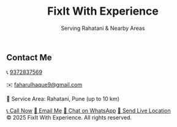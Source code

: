 <!DOCTYPE html>
<html lang="en">
<head>
  <meta charset="UTF-8" />
  <meta name="viewport" content="width=device-width, initial-scale=1.0"/>
  <title>FixIt With Experience - Contact</title>
  <link href="https://cdn.jsdelivr.net/npm/tailwindcss@2.2.19/dist/tailwind.min.css" rel="stylesheet" />
</head>
<body class="bg-gray-100 text-gray-800">

  <!-- Header -->
  <header class="bg-white shadow py-4">
    <div class="max-w-4xl mx-auto px-4 text-center">
      <h1 class="text-3xl font-bold text-blue-700">FixIt With Experience</h1>
      <p class="text-sm text-gray-600">Serving Rahatani & Nearby Areas</p>
    </div>
  </header>

  <!-- Contact Info -->
  <section class="py-10 text-center">
    <div class="max-w-2xl mx-auto space-y-4">
      <h2 class="text-2xl font-semibold">Contact Me</h2>
      <p>📞 <a href="tel:9372837569" class="text-blue-600 underline">9372837569</a></p>
      <p>✉️ <a href="mailto:faharulhaque9@gmail.com" class="text-blue-600 underline">faharulhaque9@gmail.com</a></p>
      <p>📍 Service Area: <span class="text-gray-700">Rahatani, Pune (up to 10 km)</span></p>
    </div>
  </section>

  <!-- Action Buttons -->
  <section class="py-6 text-center">
    <div class="space-y-4">
      <a href="tel:9372837569" class="inline-block w-5/6 md:w-auto bg-blue-600 text-white font-semibold px-6 py-3 rounded hover:bg-blue-700 transition">📞 Call Now</a>
      <a href="mailto:faharulhaque9@gmail.com" class="inline-block w-5/6 md:w-auto bg-blue-600 text-white font-semibold px-6 py-3 rounded hover:bg-blue-700 transition">📧 Email Me</a>
      <a href="https://wa.me/919372837569" class="inline-block w-5/6 md:w-auto bg-green-600 text-white font-semibold px-6 py-3 rounded hover:bg-green-700 transition">💬 Chat on WhatsApp</a>
      <a href="https://wa.me/919372837569?text=Hi, I have confirmed the work. Here is my live location:" target="_blank" class="inline-block w-5/6 md:w-auto bg-green-700 text-white font-semibold px-6 py-3 rounded hover:bg-green-800 transition">📍 Send Live Location</a>
    </div>
  </section>

  <!-- Footer -->
  <footer class="text-center py-6 text-sm text-gray-500">
    &copy; 2025 FixIt With Experience. All rights reserved.
  </footer>

</body>
</html>
